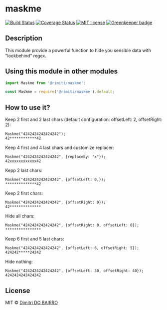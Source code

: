 # maskme

[![Build Status](https://travis-ci.org/rimiti/maskme.svg?branch=master)](https://travis-ci.org/rimiti/maskme.svg?branch=master)
[![Coverage Status](https://coveralls.io/repos/github/rimiti/maskme/badge.svg?branch=master)](https://coveralls.io/github/rimiti/maskme?branch=master)
[![MIT license](http://img.shields.io/badge/license-MIT-brightgreen.svg)](http://opensource.org/licenses/MIT) [![Greenkeeper badge](https://badges.greenkeeper.io/rimiti/maskme.svg)](https://greenkeeper.io/)

## Description 

This module provide a powerful function to hide you sensible data with "lookbehind" regex. 

## Using this module in other modules

```ts
import Maskme from '@rimiti/maskme';
```

```js
const Maskme = require('@rimiti/maskme').default;
```

## How to use it?

Keep 2 first and 2 last chars (default configuration: offsetLeft: 2, offsetRight: 2):
```
Maskme("4242424242424242");
42************42
```

Keep 4 first and 4 last chars and customize replacer:
```
Maskme("4242424242424242", {replaceBy: "x"});
42xxxxxxxxxxxx42
```

Kepp 2 last chars:
```
Maskme("4242424242424242", {offsetLeft: 0,});
**************42
```

Keep 2 first chars:
```
Maskme("4242424242424242", {offsetRight: 0});
42**************
```

Hide all chars:
```
Maskme("4242424242424242", {offsetRight: 0, offsetLeft: 0});
****************
```

Keep 6 first and 5 last chars:
```
Maskme("4242424242424242", {offsetLeft: 6, offsetRight: 5});
424242*****24242
```

Hide nothing:
```
Maskme("4242424242424242", {offsetLeft: 30, offsetRight: 40});
4242424242424242
```

## License

MIT © [Dimitri DO BAIRRO](https://github.com/rimiti/maskme/blob/master/LICENSE)
